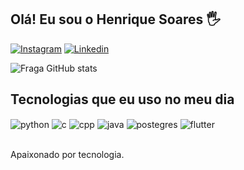 ## Olá! Eu sou o Henrique Soares 🖐️


[![Instagram](https://img.shields.io/badge/Instagram-E4405F?style=for-the-badge&logo=instagram&logoColor=white)](https://www.instagram.com/henrique_franca28/)
[![Linkedin](https://img.shields.io/badge/LinkedIn-0077B5?style=for-the-badge&logo=linkedin&logoColor=white)](https://www.linkedin.com/in/henrique-soares-70a4bb209/)


![Fraga GitHub stats](https://github-readme-stats.vercel.app/api?username=HenriqueSoares28&show_icons=true&theme=dracula&count_private=true)

## Tecnologias que eu uso no meu dia

<div style="display: inline_block">
  <img align="center" alt="python" src="https://img.shields.io/badge/Python-14354C?style=for-the-badge&logo=python&logoColor=white" />
  <img align="center" alt="c" src="https://img.shields.io/badge/C-00599C?style=for-the-badge&logo=c&logoColor=white" />
  <img align="center" alt="cpp" src="https://img.shields.io/badge/C%2B%2B-00599C?style=for-the-badge&logo=c%2B%2B&logoColor=white" />
  <img align="center" alt="java" src="https://img.shields.io/badge/Java-ED8B00?style=for-the-badge&logo=java&logoColor=white" />
  <img align="center" alt="postegres" src="https://img.shields.io/badge/PostgreSQL-316192?style=for-the-badge&logo=postgresql&logoColor=white" />
  <img align="center" alt="flutter" src="https://img.shields.io/badge/Flutter-%2302569B.svg?style=for-the-badge&logo=Flutter&logoColor=white" />
</div><br/>


Apaixonado por tecnologia.

